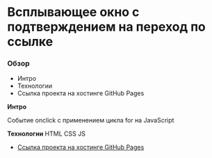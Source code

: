 # Всплывающее окно с подтверждением на переход по ссылке

### Обзор
* Интро
* Технологии
* Ссылка проекта на хостинге GitHub Pages

**Интро**

Событие onclick с применением цикла for на JavaScript


**Технологии**
HTML
CSS
JS

* [Ссылка проекта на хостинге GitHub Pages](https://stanmur.github.io/click-on-the-link-js-/index.html)